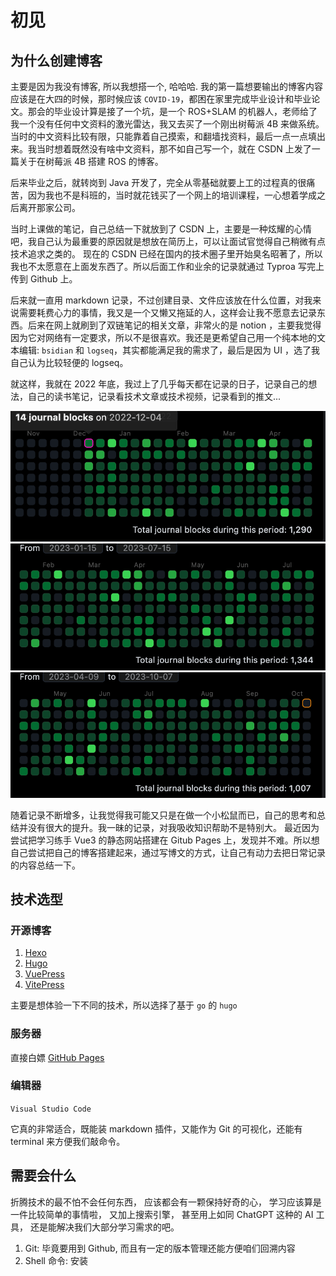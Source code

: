 # 初见


## 为什么创建博客

主要是因为我没有博客, 所以我想搭一个, 哈哈哈.
我的第一篇想要输出的博客内容应该是在大四的时候，那时候应该 `COVID-19`，都困在家里完成毕业设计和毕业论文。那会的毕业设计算是接了一个坑，是一个 ROS+SLAM 的机器人，老师给了我一个没有任何中文资料的激光雷达，我又去买了一个刚出树莓派 4B 来做系统。当时的中文资料比较有限，只能靠着自己摸索，和翻墙找资料，最后一点一点填出来。我当时想着既然没有啥中文资料，那不如自己写一个，就在 CSDN 上发了一篇关于在树莓派 4B 搭建 ROS 的博客。

后来毕业之后，就转岗到 Java 开发了，完全从零基础就要上工的过程真的很痛苦，因为我也不是科班的，当时就花钱买了一个网上的培训课程，一心想着学成之后离开那家公司。

当时上课做的笔记，自己总结一下就放到了 CSDN 上，主要是一种炫耀的心情吧，我自己认为最重要的原因就是想放在简历上，可以让面试官觉得自己稍微有点技术追求之类的。
现在的 CSDN 已经在国内的技术圈子里开始臭名昭著了，所以我也不太愿意在上面发东西了。所以后面工作和业余的记录就通过 Typroa 写完上传到 Github 上。

后来就一直用 markdown 记录，不过创建目录、文件应该放在什么位置，对我来说需要耗费心力的事情，我又是一个又懒又拖延的人，这样会让我不愿意去记录东西。后来在网上就刷到了双链笔记的相关文章，非常火的是 notion ，主要我觉得因为它对网络有一定要求，所以不是很喜欢。我还是更希望自己用一个纯本地的文本编辑: `bsidian` 和 `logseq`，其实都能满足我的需求了，最后是因为 UI ，选了我自己认为比较轻便的 logseq。

就这样，我就在 2022 年底，我过上了几乎每天都在记录的日子，记录自己的想法，自己的读书笔记，记录看技术文章或技术视频，记录看到的推文...

![热力图](./2023-logseq-hot-01.png)
![热力图](./2023-logseq-hot-02.png)
![热力图](./2023-logseq-hot-03.png)

<!-- {{< image src="2023-logseq-hot-03.png" caption="完整配置下的预览" width="2450" height="1562" >}} -->


随着记录不断增多，让我觉得我可能又只是在做一个小松鼠而已，自己的思考和总结并没有很大的提升。我一昧的记录，对我吸收知识帮助不是特别大。
最近因为尝试把学习练手 Vue3 的静态网站搭建在 Gitub Pages 上，发现并不难。所以想自己尝试把自己的博客搭建起来，通过写博文的方式，让自己有动力去把日常记录的内容总结一下。

## 技术选型

### 开源博客

1. [Hexo](https://hexo.io/)
2. [Hugo](https://gohugo.io/)
3. [VuePress](https://vuepress.vuejs.org/)
4. [VitePress](https://vitepress.dev/)

主要是想体验一下不同的技术，所以选择了基于 `go` 的 `hugo`

### 服务器

直接白嫖 [GitHub Pages](https://pages.github.com/)

### 编辑器

`Visual Studio Code`

它真的非常适合，既能装 markdown 插件，又能作为 Git 的可视化，还能有 terminal 来方便我们敲命令。

## 需要会什么

折腾技术的最不怕不会任何东西， 应该都会有一颗保持好奇的心， 学习应该算是一件比较简单的事情啦， 又加上搜索引擎， 甚至用上如同 ChatGPT 这种的 AI 工具， 还是能解决我们大部分学习需求的吧。

1. Git: 毕竟要用到 Github, 而且有一定的版本管理还能方便咱们回溯内容
2. Shell 命令: 安装

